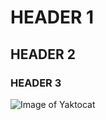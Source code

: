 # HEADER 1
## HEADER 2
### HEADER 3

![Image of Yaktocat](https://octodex.github.com/images/yaktocat.png)
